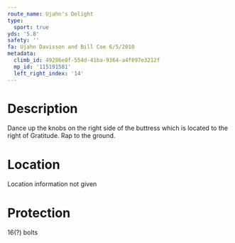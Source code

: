 ```yaml
---
route_name: Ujahn's Delight
type:
  sport: true
yds: '5.8'
safety: ''
fa: Ujahn Davisson and Bill Coe 6/5/2010
metadata:
  climb_id: 49286e8f-554d-41ba-9364-a4f097e3212f
  mp_id: '115191581'
  left_right_index: '14'
---
```

# Description
Dance up the knobs on the right side of the buttress which is located to the right of Gratitude. Rap to the ground.

# Location
Location information not given

# Protection
16(?) bolts
